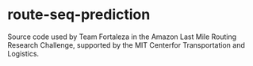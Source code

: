 # route-seq-prediction

Source code used by Team Fortaleza in the Amazon Last Mile Routing Research Challenge, supported by the MIT Centerfor Transportation and Logistics.
